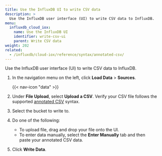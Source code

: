 ```yaml
---
title: Use the InfluxDB UI to write CSV data
description: >
  Use the InfluxDB user interface (UI) to write CSV data to InfluxDB.
menu:
  influxdb_cloud_iox:
    name: Use the InfluxDB UI
    identifier: write-csv-ui
    parent: Write CSV data
weight: 202
related:
  - /influxdb/cloud-iox/reference/syntax/annotated-csv/
---
```


Use the InfluxDB user interface (UI) to write CSV data to InfluxDB.

1.  In the navigation menu on the left, click **Load Data** > **Sources**.

    {{< nav-icon "data" >}}

2.  Under **File Upload**, select **Upload a CSV**.
    Verify your CSV file follows the supported
    [annotated CSV](/influxdb/cloud-iox/reference/syntax/annotated-csv/) syntax.
  
3.  Select the bucket to write to.
4.  Do one of the following:

    - To upload file, drag and drop your file onto the UI.
    - To enter data manually, select the **Enter Manually** tab and then paste
      your annotated CSV data.

5. Click **Write Data**.
